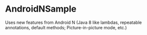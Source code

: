 # AndroidNSample

Uses new features from Android N (Java 8  like lambdas, repeatable annotations, default methods; Picture-in-picture mode, etc.)
